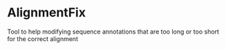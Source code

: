 # AlignmentFix

Tool to help modifying sequence annotations that are too long or too short for the correct alignment
